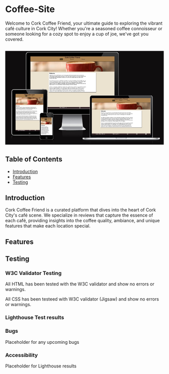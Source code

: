 # Coffee-Site

Welcome to Cork Coffee Friend, your ultimate guide to exploring the vibrant café culture in Cork City! Whether you're a seasoned coffee connoisseur or someone looking for a cozy spot to enjoy a cup of joe, we've got you covered.

<h2 align="center"><img src="assets/readme/amiresponsive.jpg"></h2>

## Table of Contents
- [Introduction](#introduction)
- [Features](#features)
- [Testing](#Testing)

## Introduction
Cork Coffee Friend is a curated platform that dives into the heart of Cork City's café scene. We specialize in reviews that capture the essence of each café, providing insights into the coffee quality, ambiance, and unique features that make each location special.

## Features


## Testing

### W3C Validator Testing

All HTML has been tested with the W3C validator and show no errors or warnings.

All CSS has been testeed with W3C validator (Jigsaw) and show no errors or warnings.

### Lighthouse Test results


### Bugs
Placeholder for any upcoming bugs

### Accessibility
Placeholder for Lighthouse results